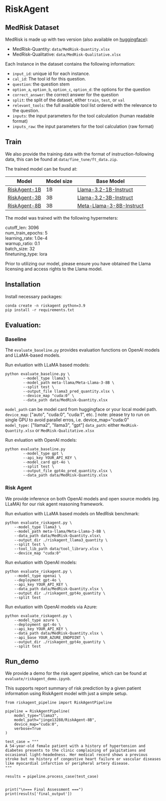 # RiskAgent

## MedRisk Dataset

MedRisk is made up with two version (also available on [huggingface](https://huggingface.co/datasets/jinge13288/MedRisk-Bench)): 

- MedRisk-Quantity: `data/MedRisk-Quantity.xlsx`
- MedRisk-Qualitative: `data/MedRisk-Qualitative.xlsx`

Each Instance in the dataset contains the following information:

- `input_id`: unique id for each instance.	
- `cal_id`: The tool id for this question.
- `question`: the question stem
- `option_a`, `option_b`, `option_c`, `option_d`: the options for the question
- `correct_answer`: the correct answer for the question
- `split`: the split of the dataset, either `train`, `test`, or `val`
- `relevant_tools`: the full available tool list ordered with the relevance to the question.
- `inputs`: the input parameters for the tool calculation (human readable format)
- `inputs_raw`: the input parameters for the tool calculation (raw format)

## Train

We also provide the training data with the format of instruction-following data, this can be found at `data/fine_tune/ft_data.zip`. 

The trained model can be found at:

| Model                                                             | Model size                       | Base Model         |
| ----------------------------------------------------------------- | -------------------------------- | ---------------- |
| [RiskAgent-1B](https://huggingface.co/jinge13288/RiskAgent-1B)                 | 1B                          | [Llama-3.2-1B-Instruct](https://huggingface.co/meta-llama/Llama-3.2-1B-Instruct)         |
| [RiskAgent-3B](https://huggingface.co/jinge13288/RiskAgent-3B)                 | 3B                           | [Llama-3.2-3B-Instruct](https://huggingface.co/meta-llama/Llama-3.2-3B-Instruct)         |
| [RiskAgent-8B](https://huggingface.co/jinge13288/RiskAgent-8B)                 | 3B                           | [Meta-Llama-3-8B-Instruct](https://huggingface.co/meta-llama/Meta-Llama-3-8B-Instruct)         |

The model was trained with the following hypermeters:

cutoff_len: 3096<br>
num_train_epochs: 5<br>
learning_rate: 1.0e-4<br>
warnup_ratio: 0.1<br>
batch_size: 32<br>
finetuning_type: lora<br>

Prior to utilizing our model, please ensure you have obtained the Llama licensing and access rights to the Llama model.

## Installation
Install necessary packages:

```
conda create -n riskagent python=3.9
pip install -r requirements.txt
```

## Evaluation:


### Baseline
The `evaluate_baseline.py` provides evaluation functions on OpenAI models and LLaMA-based models.

Run evluation with LLaMA based models:

```
python evaluate_baseline.py \
        --model_type llama3 \
        --model_path meta-llama/Meta-Llama-3-8B \
        --split test \
        --output_file llama3_pred_quantity.xlsx \
        --device_map "cuda:0" \
        --data_path data/MedRisk-Quantity.xlsx
```

`model_path` can be model card from huggingface or your local model path. <br>
`device_map`: ["auto", "cuda:0", "cuda:1", etc. ] note: please try to run on single GPU to avoid parallel erros, i.e. device_map="cuda:0" <br>
`model_type:` ["llama2", "llama3", "gpt"]
`data_path`: either `MedRisk-Quantity.xlsx` or `MedRisk-Qualitative.xlsx`

Run evluation with OpenAI models:
```
python evaluate_baseline.py 
        --model_type gpt \
        --api_key YOUR_API_KEY \
        --model_card gpt-4o \
        --split test \
        --output_file gpt4o_pred_quantity.xlsx \
        --data_path data/MedRisk-Quantity.xlsx
```

### Risk Agent

We provide inference on both OpenAI models and open source models (eg. LLaMA) for our risk agent reasoning framework.

Run evluation with LLaMA based models on MedRisk benchmark:

```
python evaluate_riskagent.py \
    --model_type llama3 \
    --model_path meta-llama/Meta-Llama-3-8B \
    --data_path data/MedRisk-Quantity.xlsx\
    --output_dir ./riskagent_llama3_quantity \
    --split test \
    --tool_lib_path data/tool_library.xlsx \
    --device_map "cuda:0"
```

Run evluation with OpenAI models:
```
python evaluate_riskagent.py \
    --model_type openai \
    --deployment gpt-4o \
    --api_key YOUR_API_KEY \
    --data_path data/MedRisk-Quantity.xlsx \
    --output_dir ./riskagent_gpt4o_quantity \
    --split test
```

Run evluation with OpenAI models via Azure:
```
python evaluate_riskagent.py \
    --model_type azure \
    --deployment gpt-4o \
    --api_key YOUR_API_KEY \
    --data_path data/MedRisk-Quantity.xlsx \
    --api_base YOUR_AZURE_ENDPOINT \
    --output_dir ./riskagent_gpt4o_quantity \
    --split test
```


## Run_demo

We provide a demo for the risk agent pipeline, which can be found at `evaluate/riskagent_demo.ipynb`.

This supports report summary of risk prediction by a given patient information using RiskAgent model with just a simple setup.

```
from riskagent_pipeline import RiskAgentPipeline

pipeline = RiskAgentPipeline(
    model_type="llama3",
    model_path="jinge13288/RiskAgent-8B", 
    device_map="cuda:0",
    verbose=True
)

test_case = """
A 54-year-old female patient with a history of hypertension and diabetes presents to the clinic complaining of palpitations and occasional light-headedness. Her medical record shows a previous stroke but no history of congestive heart failure or vascular diseases like myocardial infarction or peripheral artery disease.
"""

results = pipeline.process_case(test_case)


print("\n=== Final Assessment ===")
print(results['final_output'])

```
